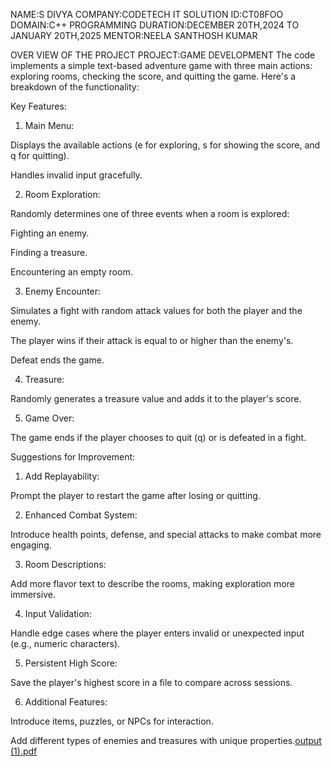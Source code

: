 NAME:S DIVYA
COMPANY:CODETECH IT SOLUTION
ID:CT08FOO
DOMAIN:C++ PROGRAMMING
DURATION:DECEMBER 20TH,2024 TO JANUARY 20TH,2025
MENTOR:NEELA SANTHOSH KUMAR


OVER VIEW OF THE PROJECT
PROJECT:GAME DEVELOPMENT
The code implements a simple text-based adventure game with three main actions: exploring rooms, checking the score, and quitting the game. Here's a breakdown of the functionality:

Key Features:

1. Main Menu:

Displays the available actions (e for exploring, s for showing the score, and q for quitting).

Handles invalid input gracefully.



2. Room Exploration:

Randomly determines one of three events when a room is explored:

Fighting an enemy.

Finding a treasure.

Encountering an empty room.




3. Enemy Encounter:

Simulates a fight with random attack values for both the player and the enemy.

The player wins if their attack is equal to or higher than the enemy's.

Defeat ends the game.



4. Treasure:

Randomly generates a treasure value and adds it to the player's score.



5. Game Over:

The game ends if the player chooses to quit (q) or is defeated in a fight.




Suggestions for Improvement:

1. Add Replayability:

Prompt the player to restart the game after losing or quitting.



2. Enhanced Combat System:

Introduce health points, defense, and special attacks to make combat more engaging.



3. Room Descriptions:

Add more flavor text to describe the rooms, making exploration more immersive.



4. Input Validation:

Handle edge cases where the player enters invalid or unexpected input (e.g., numeric characters).



5. Persistent High Score:

Save the player's highest score in a file to compare across sessions.



6. Additional Features:

Introduce items, puzzles, or NPCs for interaction.

Add different types of enemies and treasures with unique properties.[output (1).pdf](https://github.com/user-attachments/files/18309858/output.1.pdf)


